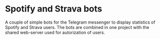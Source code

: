 # Spotify and Strava bots
A couple of simple bots for the Telegram messenger to display statistics of Spotify and Strava users.
The bots are combined in one project with the shared web-server used for
autorization of users.
